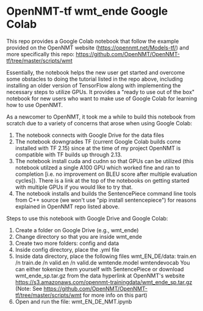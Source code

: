 # OpenNMT-tf wmt_ende Google Colab
This repo provides a Google Colab notebook that follow the example provided on the OpenNMT website (https://opennmt.net/Models-tf/) and more specifically this repo: https://github.com/OpenNMT/OpenNMT-tf/tree/master/scripts/wmt

Essentially, the notebook helps the new user get started and overcome some obstacles to doing the tutorial listed in the repo above, including installing an older version of TensorFlow along with implementing the necessary steps to utilize GPUs.  It provides a "ready to use out of the box" notebook for new users who want to make use of Google Colab for learning how to use OpenNMT.

As a newcomer to OpenNMT, it took me a while to build this notebook from scratch due to a variety of concerns that arose when using Google Colab:  

1) The notebook connects with Google Drive for the data files
2) The notebook downgrades TF (current Google Colab builds come installed with TF 2.15) since at the time of my project OpenNMT is compatible with TF builds up through 2.13.
3) The notebook install cuda and cudnn so that GPUs can be utilized (this notebook utilzed a single A100 GPU which worked fine and ran to completion [i.e. no improvement on BLEU score after multiple evaluation cycles]).  There is a link at the top of the notebooks on getting started with multiple GPUs if you would like to try that.
4) The notebook installs and builds the SentencePiece command line tools from C++ source (we won't use "pip install sentencepiece") for reasons explained in OpenNMT repo listed above.

Steps to use this notebook with Google Drive and Google Colab:
1) Create a folder on Google Drive (e.g., wmt_ende)
2) Change directory so that you are inside wmt_ende
3) Create two more folders: config and data
4) Inside config directory, place the .yml file
5) Inside data directory, place the following files wmt_EN_DE/data:
train.en /n
train.de /n
valid.en /n
valid.de
wmtende.model
wmtendevocab
You can either tokenize them yourself with SentencePiece or download wmt_ende_sp.tar.gz from the data hyperlink at OpenNMT's website https://s3.amazonaws.com/opennmt-trainingdata/wmt_ende_sp.tar.gz
(Note: See https://github.com/OpenNMT/OpenNMT-tf/tree/master/scripts/wmt for more info on this part)
6) Open and run the file: wmt_EN_DE_NMT.ipynb


